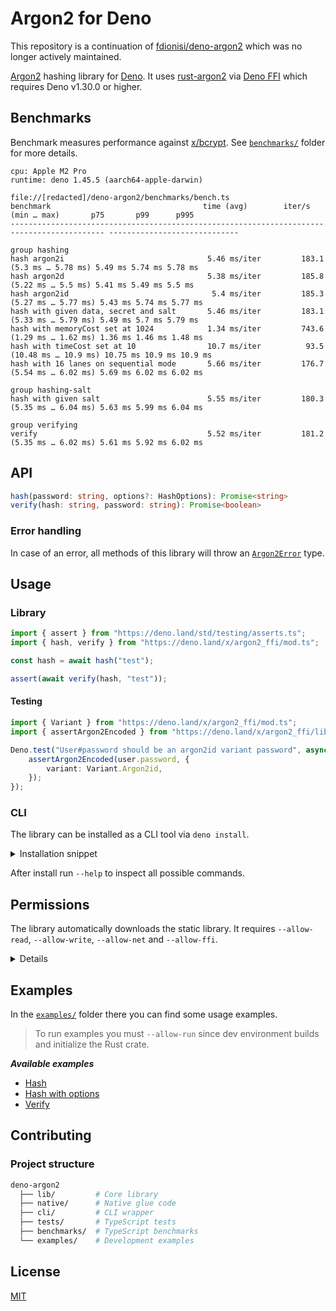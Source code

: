 # Argon2 for Deno

This repository is a continuation of
[fdionisi/deno-argon2](https://github.com/fdionisi/deno-argon2) which was no
longer actively maintained.

[Argon2](https://github.com/P-H-C/phc-winner-argon2) hashing library for
[Deno](https://deno.land). It uses
[rust-argon2](https://github.com/sru-systems/rust-argon2) via
[Deno FFI](https://deno.land/manual@v1.30.0/runtime/ffi_api) which requires Deno
v1.30.0 or higher.

## Benchmarks

Benchmark measures performance against [x/bcrypt](https://deno.land/x/bcrypt).
See [`benchmarks/`](benchmarks/) folder for more details.

```
cpu: Apple M2 Pro
runtime: deno 1.45.5 (aarch64-apple-darwin)

file://[redacted]/deno-argon2/benchmarks/bench.ts
benchmark                                  time (avg)        iter/s             (min … max)       p75       p99      p995
------------------------------------------------------------------------------------------- -----------------------------

group hashing
hash argon2i                                5.46 ms/iter         183.1      (5.3 ms … 5.78 ms) 5.49 ms 5.74 ms 5.78 ms
hash argon2d                                5.38 ms/iter         185.8      (5.22 ms … 5.5 ms) 5.41 ms 5.49 ms 5.5 ms
hash argon2id                                5.4 ms/iter         185.3     (5.27 ms … 5.77 ms) 5.43 ms 5.74 ms 5.77 ms
hash with given data, secret and salt       5.46 ms/iter         183.1     (5.33 ms … 5.79 ms) 5.49 ms 5.7 ms 5.79 ms
hash with memoryCost set at 1024            1.34 ms/iter         743.6     (1.29 ms … 1.62 ms) 1.36 ms 1.46 ms 1.48 ms
hash with timeCost set at 10                10.7 ms/iter          93.5    (10.48 ms … 10.9 ms) 10.75 ms 10.9 ms 10.9 ms
hash with 16 lanes on sequential mode       5.66 ms/iter         176.7     (5.54 ms … 6.02 ms) 5.69 ms 6.02 ms 6.02 ms

group hashing-salt
hash with given salt                        5.55 ms/iter         180.3     (5.35 ms … 6.04 ms) 5.63 ms 5.99 ms 6.04 ms

group verifying
verify                                      5.52 ms/iter         181.2     (5.35 ms … 6.02 ms) 5.61 ms 5.92 ms 6.02 ms
```

## API

```ts
hash(password: string, options?: HashOptions): Promise<string>
verify(hash: string, password: string): Promise<boolean>
```

### Error handling

In case of an error, all methods of this library will throw an
[`Argon2Error`](lib/error.ts) type.

## Usage

### Library

```ts
import { assert } from "https://deno.land/std/testing/asserts.ts";
import { hash, verify } from "https://deno.land/x/argon2_ffi/mod.ts";

const hash = await hash("test");

assert(await verify(hash, "test"));
```

#### Testing

```ts
import { Variant } from "https://deno.land/x/argon2_ffi/mod.ts";
import { assertArgon2Encoded } from "https://deno.land/x/argon2_ffi/lib/testing.ts";

Deno.test("User#password should be an argon2id variant password", async () => {
	assertArgon2Encoded(user.password, {
		variant: Variant.Argon2id,
	});
});
```

### CLI

The library can be installed as a CLI tool via `deno install`.

<details>

<summary>Installation snippet</summary>

    ```sh
    deno install \
      -A \
      --unstable \
      argon2 https://deno.land/x/argon2_ffi/cli/argon2.ts
    ```

</details>

After install run `--help` to inspect all possible commands.

## Permissions

The library automatically downloads the static library. It requires
`--allow-read`, `--allow-write`, `--allow-net` and `--allow-ffi`.

<details>

    ```sh
    deno \
      --allow-read \
      --allow-write \
      --allow-net \
      --allow-ffi \
      --unstable \
      mod.ts
    ```

</details>

## Examples

In the [`examples/`](examples/) folder there you can find some usage examples.

> To run examples you must `--allow-run` since dev environment builds and
> initialize the Rust crate.

_**Available examples**_

- [Hash](examples/hash.ts)
- [Hash with options](examples/hash-with-options.ts)
- [Verify](examples/verify.ts)

## Contributing

### Project structure

```sh
deno-argon2
  ├── lib/         # Core library
  ├── native/      # Native glue code
  ├── cli/         # CLI wrapper
  ├── tests/       # TypeScript tests
  ├── benchmarks/  # TypeScript benchmarks
  └── examples/    # Development examples
```

## License

[MIT](LICENSE)
